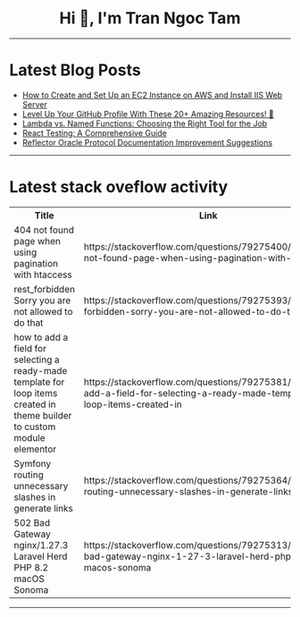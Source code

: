 <h1 align="center">Hi 👋, I'm Tran Ngoc Tam</h1>

---

# Latest Blog Posts 
<!-- BLOG-POST-LIST:START -->
- [How to Create and Set Up an EC2 Instance on AWS and Install IIS Web Server](https://dev.to/kosisochukwu_ugochukwu_a2/how-to-create-and-set-up-an-ec2-instance-on-aws-and-install-iis-web-server-2h1o)
- [Level Up Your GitHub Profile With These 20+ Amazing Resources! 🚀](https://dev.to/jfmartinz/level-up-your-github-profile-with-these-20-amazing-resources-524p)
- [Lambda vs. Named Functions: Choosing the Right Tool for the Job](https://dev.to/rajibdk/lambda-vs-named-functions-choosing-the-right-tool-for-the-job-36kc)
- [React Testing: A Comprehensive Guide](https://dev.to/keploy/react-testing-a-comprehensive-guide-3mmi)
- [Reflector Oracle Protocol Documentation Improvement Suggestions](https://dev.to/francis001210/reflector-oracle-protocol-documentation-improvement-suggestions-1lo9)
<!-- BLOG-POST-LIST:END -->

---

# Latest stack oveflow activity
<table>
  <tr><th>Title</th><th>Link</th></tr>
  <!-- STACKOVERFLOW:START --><tr><td>404 not found page when using pagination with htaccess</td><td>https://stackoverflow.com/questions/79275400/404-not-found-page-when-using-pagination-with-htaccess</td></tr><tr><td>rest_forbidden Sorry you are not allowed to do that</td><td>https://stackoverflow.com/questions/79275393/rest-forbidden-sorry-you-are-not-allowed-to-do-that</td></tr><tr><td>how to add a field for selecting a ready-made template for loop items created in theme builder to custom module elementor</td><td>https://stackoverflow.com/questions/79275381/how-to-add-a-field-for-selecting-a-ready-made-template-for-loop-items-created-in</td></tr><tr><td>Symfony routing unnecessary slashes in generate links</td><td>https://stackoverflow.com/questions/79275364/symfony-routing-unnecessary-slashes-in-generate-links</td></tr><tr><td>502 Bad Gateway nginx/1.27.3 Laravel Herd PHP 8.2 macOS Sonoma</td><td>https://stackoverflow.com/questions/79275313/502-bad-gateway-nginx-1-27-3-laravel-herd-php-8-2-macos-sonoma</td></tr><!-- STACKOVERFLOW:END -->
</table>

---


